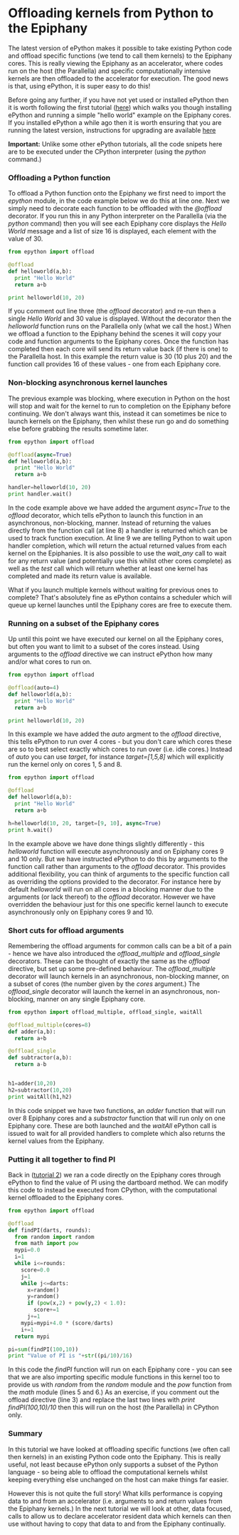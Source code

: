# Offloading kernels from Python to the Epiphany

The latest version of ePython makes it possible to take existing Python code and offload specific functions (we tend to call them kernels) to the Epiphany cores. This is really viewing the Epiphany as an accelerator, where codes run on the host (the Parallella) and specific computationally intensive kernels are then offloaded to the accelerator for execution. The good news is that, using ePython, it is super easy to do this!

Before going any further, if you have not yet used or installed ePython then it is worth following the first tutorial ([here](tutorial1.md)) which walks you though installing ePython and running a simple "hello world" example on the Epiphany cores. If you installed ePython a while ago then it is worth ensuring that you are running the latest version, instructions for upgrading are available [here](installupgrade.md)

**Important:** Unlike some other ePython tutorials, all the code snipets here are to be executed under the CPython interpreter (using the *python* command.)

### Offloading a Python function

To offload a Python function onto the Epiphany we first need to import the *epython* module, in the code example below we do this at line one. Next we simply need to decorate each function to be offloaded with the *@offload* decorator. If you run this in any Python interpreter on the Parallella (via the *python* command) then you will see each Epiphany core displays the *Hello World* message and a list of size 16 is displayed, each element with the value of 30.

```python
from epython import offload

@offload
def helloworld(a,b):
  print "Hello World"
  return a+b

print helloworld(10, 20)
```

If you comment out line three (the *offload* decorator) and re-run then a single *Hello World* and 30 value is displayed. Without the decorator then the *helloworld* function runs on the Parallella only (what we call the host.) When we offload a function to the Epiphany behind the scenes it will copy your code and function arguments to the Epiphany cores. Once the function has completed then each core will send its return value back (if there is one) to the Parallella host. In this example the return value is 30 (10 plus 20) and the function call provides 16 of these values - one from each Epiphany core.

### Non-blocking asynchronous kernel launches

The previous example was blocking, where execution in Python on the host will stop and wait for the kernel to run to completion on the Epiphany before continuing. We don't always want this, instead it can sometimes be nice to launch kernels on the Epiphany, then whilst these run go and do something else before grabbing the results sometime later.

```python
from epython import offload

@offload(async=True)
def helloworld(a,b):
  print "Hello World"
  return a+b

handler=helloworld(10, 20)
print handler.wait()
```

In the code example above we have added the argument *async=True* to the *offload* decorator, which tells ePython to launch this function in an asynchronous, non-blocking, manner. Instead of returning the values directly from the function call (at line 8) a handler is returned which can be used to track function execution. At line 9 we are telling Python to wait upon handler completion, which will return the actual returned values from each kernel on the Epiphanies. It is also possible to use the *wait_any* call to wait for any return value (and potentially use this whilst other cores complete) as well as the *test* call which will return whether at least one kernel has completed and made its return value is available.

What if you launch multiple kernels without waiting for previous ones to complete? That's absolutely fine as ePython contains a scheduler which will queue up kernel launches until the Epiphany cores are free to execute them.

### Running on a subset of the Epiphany cores

Up until this point we have executed our kernel on all the Epiphany cores, but often you want to limit to a subset of the cores instead. Using arguments to the *offload* directive we can instruct ePython how many and/or what cores to run on.

```python
from epython import offload

@offload(auto=4)
def helloworld(a,b):
  print "Hello World"
  return a+b

print helloworld(10, 20)
```

In this example we have added the *auto* argment to the *offload* directive, this tells ePython to run over 4 cores - but you don't care which cores these are so to best select exactly which cores to run over (i.e. idle cores.) Instead of *auto* you can use *target*, for instance *target=[1,5,8]* which will explicitly run the kernel only on cores 1, 5 and 8.

```python
from epython import offload

@offload
def helloworld(a,b):
  print "Hello World"
  return a+b

h=helloworld(10, 20, target=[9, 10], async=True)
print h.wait()
```

In the example above we have done things slightly differently - this *helloworld* function will execute asynchronously and on Epiphany cores 9 and 10 only. But we have instructed ePython to do this by arguments to the function call rather than arguments to the *offload* decorator. This provides additional flexibility, you can think of arguments to the specific function call as overriding the options provided to the decorator. For instance here by default *helloworld* will run on all cores in a blocking manner due to the arguments (or lack thereof) to the *offload* decorator. However we have overridden the behaviour just for this one specific kernel launch to execute asynchronously only on Epiphany cores 9 and 10.

### Short cuts for offload arguments

Remembering the offload arguments for common calls can be a bit of a pain - hence we have also introduced the *offload_multiple* and *offload_single* decorators. These can be thought of exactly the same as the *offload* directive, but set up some pre-defined behaviour. The *offload_multiple* decorator will launch kernels in an asynchronous, non-blocking manner, on a subset of cores (the number given by the *cores* argument.) The *offload_single* decorator will launch the kernel in an asynchronous, non-blocking, manner on any single Epiphany core.

```python
from epython import offload_multiple, offload_single, waitAll

@offload_multiple(cores=8)
def adder(a,b):
  return a+b

@offload_single
def subtractor(a,b):
  return a-b


h1=adder(10,20)
h2=subtractor(10,20)
print waitAll(h1,h2)
```

In this code snippet we have two functions, an *adder* function that will run over 8 Epiphany cores and a *substractor* function that will run only on one Epiphany core. These are both launched and the *waitAll* ePython call is issued to wait for all provided handlers to complete which also returns the kernel values from the Epiphany.

### Putting it all together to find PI

Back in ([tutorial 2](tutorial2.md)) we ran a code directly on the Epiphany cores through ePython to find the value of PI using the dartboard method. We can modify this code to instead be executed from CPython, with the computational kernel offloaded to the Epiphany cores.

```python
from epython import offload

@offload
def findPI(darts, rounds):
  from random import random
  from math import pow
  mypi=0.0
  i=1
  while i<=rounds:
    score=0.0
    j=1
    while j<=darts:
      x=random()
      y=random()
      if (pow(x,2) + pow(y,2) < 1.0):
        score+=1
      j+=1
    mypi=mypi+4.0 * (score/darts)
    i+=1
  return mypi

pi=sum(findPI(100,10))
print "Value of PI is "+str((pi/10)/16)
```

In this code the *findPI* function will run on each Epiphany core - you can see that we are also importing specific module functions in this kernel too to provide us with *random* from the *random* module and the *pow* function from the *math* module (lines 5 and 6.) As an exercise, if you comment out the offload directive (line 3) and replace the last two lines with *print findPI(100,10)/10* then this will run on the host (the Parallella) in CPython only.

### Summary

In this tutorial we have looked at offloading specific functions (we often call then kernels) in an existing Python code onto the Epiphany. This is really useful, not least because ePython only supports a subset of the Python language - so being able to offload the computational kernels whilst keeping everything else unchanged on the host can make things far easier.

However this is not quite the full story! What kills performance is copying data to and from an accelerator (i.e. arguments to and return values from the Epiphany kernels.) In the next tutorial we will look at other, data focused, calls to allow us to declare accelerator resident data which kernels can then use without having to copy that data to and from the Epiphany continually.
